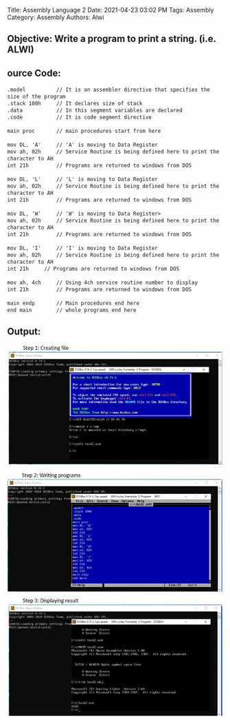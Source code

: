 Title: Assembly Language 2
Date: 2021-04-23 03:02 PM
Tags: Assembly
Category: Assembly
Authors: Alwi

## Objective: Write a program to print a string. (i.e. ALWI)

## ource Code:
```
.model  		// It is an assembler directive that specifies the size of the program
.stack 100h	    // It declares size of stack
.data			// In this segment variables are declared
.code			// It is code segment directive 

main proc		// main procedures start from here

mov DL, 'A'	    // 'A' is moving to Data Register
mov ah, 02h	    // Service Routine is being defined here to print the character to AH
int 21h		    // Programs are returned to windows from DOS

mov DL, 'L'	    // 'L' is moving to Data Register
mov ah, 02h	    // Service Routine is being defined here to print the character to AH
int 21h		    // Programs are returned to windows from DOS

mov DL, 'W'	    // 'W' is moving to Data Register>
mov ah, 02h	    // Service Routine is being defined here to print the character to AH
int 21h		    // Programs are returned to windows from DOS

mov DL, 'I'	    // 'I' is moving to Data Register
mov ah, 02h	    // Service Routine is being defined here to print the character to AH
int 21h		// Programs are returned to windows from DOS

mov ah, 4ch	    // Using 4ch service routine number to display
int 21h		    // Programs are returned to windows from DOS

main endp		// Main procedures end here
end main		// whole programs end here
```


## Output:
![Assembly Language 2](images/AL-2.1.JPG "AL-2 output")
![Assembly Language 2](images/AL-2.2.JPG "AL-2 output")
![Assembly Language 2](images/AL-2.3.JPG "AL-2 output")